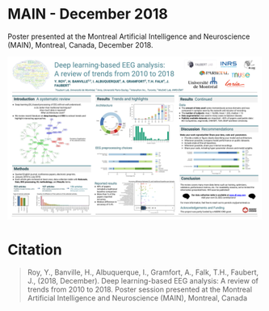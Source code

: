 # MAIN - December 2018

Poster presented at the Montreal Artificial Intelligence and Neuroscience (MAIN), Montreal, Canada, December 2018.

![[MAIN 2018](http://www.crm.umontreal.ca/2018/MAIN2018/index_e.php) poster](MAIN_poster.png "MAIN 2018 poster")

# Citation

> Roy, Y., Banville, H., Albuquerque, I., Gramfort, A., Falk, T.H., Faubert, J., (2018, December). Deep learning-based EEG analysis: A review of trends from 2010 to 2018. Poster session presented at the Montreal Artificial Intelligence and Neuroscience (MAIN), Montreal, Canada